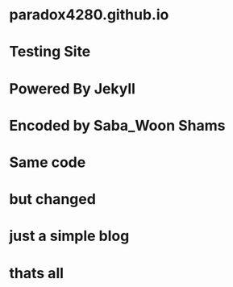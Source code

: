 # paradox4280.github.io
# Testing Site
# Powered By Jekyll
# Encoded by Saba_Woon Shams
# Same code 
# but changed
# just a simple blog
# thats all
